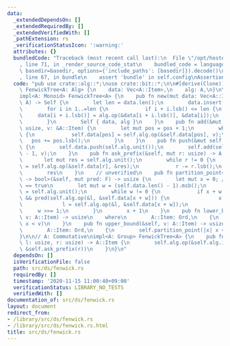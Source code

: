```yaml
---
data:
  _extendedDependsOn: []
  _extendedRequiredBy: []
  _extendedVerifiedWith: []
  _pathExtension: rs
  _verificationStatusIcon: ':warning:'
  attributes: {}
  bundledCode: "Traceback (most recent call last):\n  File \"/opt/hostedtoolcache/Python/3.9.0/x64/lib/python3.9/site-packages/onlinejudge_verify/documentation/build.py\"\
    , line 71, in _render_source_code_stat\n    bundled_code = language.bundle(stat.path,\
    \ basedir=basedir, options={'include_paths': [basedir]}).decode()\n  File \"/opt/hostedtoolcache/Python/3.9.0/x64/lib/python3.9/site-packages/onlinejudge_verify/languages/user_defined.py\"\
    , line 67, in bundle\n    assert 'bundle' in self.config\nAssertionError\n"
  code: "pub use crate::alg::*;\nuse crate::bit::*;\n\n#[derive(Clone)]\npub struct\
    \ FenwickTree<A: Alg> {\n    data: Vec<A::Item>,\n    alg: A,\n}\n\n// A: Commutative\n\
    impl<A: Monoid> FenwickTree<A> {\n    pub fn new(mut data: Vec<A::Item>, alg:\
    \ A) -> Self {\n        let len = data.len();\n        data.insert(0, alg.unit());\n\
    \        for i in 1..=len {\n            if i + i.lsb() <= len {\n           \
    \     data[i + i.lsb()] = alg.op(&data[i + i.lsb()], &data[i]);\n            }\n\
    \        }\n        Self { data, alg }\n    }\n    pub fn add(&mut self, pos:\
    \ usize, v: &A::Item) {\n        let mut pos = pos + 1;\n        while pos < self.data.len()\
    \ {\n            self.data[pos] = self.alg.op(&self.data[pos], v);\n         \
    \   pos += pos.lsb();\n        }\n    }\n    pub fn push(&mut self, v: &A::Item)\
    \ {\n        self.data.push(self.alg.unit());\n        self.add(self.data.len()\
    \ - 1, v);\n    }\n    pub fn ask_prefix(&self, mut r: usize) -> A::Item {\n \
    \       let mut res = self.alg.unit();\n        while r != 0 {\n            res\
    \ = self.alg.op(&self.data[r], &res);\n            r -= r.lsb();\n        }\n\
    \        res\n    }\n    // unverified\n    pub fn partition_point<F: FnMut(A::Item)\
    \ -> bool>(&self, mut pred: F) -> usize {\n        let mut x = 0; // pred(&self.ask_prefix(x))\
    \ == true\n        let mut w = (self.data.len() - 1).msb();\n        let mut l\
    \ = self.alg.unit();\n        while w != 0 {\n            if x + w < self.data.len()\
    \ && pred(self.alg.op(&l, &self.data[x + w])) {\n                x += w;\n   \
    \             l = self.alg.op(&l, &self.data[x + w]);\n            }\n       \
    \     w >>= 1;\n        }\n        x + 1\n    }\n    pub fn lower_bound(&self,\
    \ v: A::Item) -> usize\n    where\n        A::Item: Ord,\n    {\n        self.partition_point(|x|\
    \ x < v)\n    }\n    pub fn upper_bound(&self, v: A::Item) -> usize\n    where\n\
    \        A::Item: Ord,\n    {\n        self.partition_point(|x| x <= v)\n    }\n\
    }\n\n// A: Commutative\nimpl<A: Group> FenwickTree<A> {\n    pub fn ask(&self,\
    \ l: usize, r: usize) -> A::Item {\n        self.alg.op(&self.alg.inv(&self.ask_prefix(l)),\
    \ &self.ask_prefix(r))\n    }\n}\n"
  dependsOn: []
  isVerificationFile: false
  path: src/ds/fenwick.rs
  requiredBy: []
  timestamp: '2020-11-15 11:00:40+09:00'
  verificationStatus: LIBRARY_NO_TESTS
  verifiedWith: []
documentation_of: src/ds/fenwick.rs
layout: document
redirect_from:
- /library/src/ds/fenwick.rs
- /library/src/ds/fenwick.rs.html
title: src/ds/fenwick.rs
---
```


